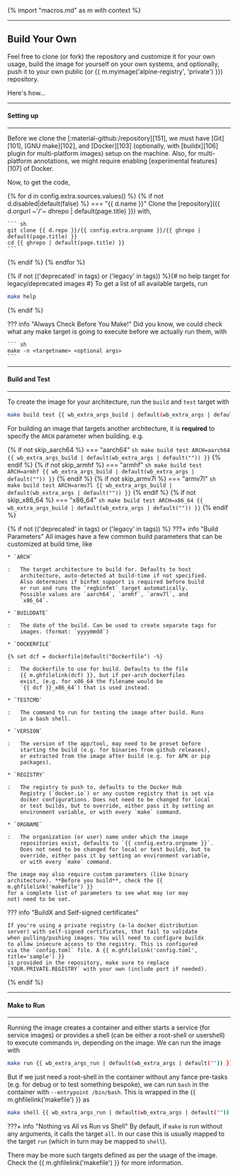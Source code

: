 {% import "macros.md" as m with context %}

---
Build Your Own
---

Feel free to clone (or fork) the repository and customize it for your own
usage, build the image for yourself on your own systems, and optionally, push
it to your own public (or {{ m.myimage('alpine-registry', 'private') }})
repository.

Here's how...


---
#### Setting up
---

Before we clone the [:material-github:/repository][151], we must have [Git][101], [GNU
make][102], and [Docker][103] (optionally, with [buildx][106] plugin for
multi-platform images) setup on the machine. Also, for multi-platform
annotations, we might require enabling [experimental features][107] of Docker.

Now, to get the code,

{% for d in config.extra.sources.values() %}
{%   if not d.disabled|default(false) %}
=== "{{ d.name }}"
    Clone the [repository]({{ d.orgurl ~'/'~ dhrepo | default(page.title) }}) with,

    ``` sh
    git clone {{ d.repo }}/{{ config.extra.orgname }}/{{ ghrepo | default(page.title) }}
    cd {{ ghrepo | default(page.title) }}
    ```
{%   endif %}
{% endfor %}

{% if not (('deprecated' in tags) or ('legacy' in tags)) %}{# no help target for legacy/deprecated images #}
To get a list of all available targets, run

``` sh
make help
```
{% endif %}

??? info "Always Check Before You Make!"
    Did you know, we could check what any make target is going to
    execute before we actually run them, with

    ``` sh
    make -n <targetname> <optional args>
    ```
---
#### Build and Test
---

To create the image for your architecture, run the `build` and
`test` target with

``` sh
make build test {{ wb_extra_args_build | default(wb_extra_args | default("")) }}
```

For building an image that targets another architecture, it is
**required** to specify the `ARCH` parameter when building. e.g.

{% if not skip_aarch64 %}
=== "aarch64"
    ``` sh
    make build test ARCH=aarch64 {{ wb_extra_args_build | default(wb_extra_args | default("")) }}
    ```
{% endif %}
{% if not skip_armhf %}
=== "armhf"
    ``` sh
    make build test ARCH=armhf {{ wb_extra_args_build | default(wb_extra_args | default("")) }}
    ```
{% endif %}
{% if not skip_armv7l %}
=== "armv7l"
    ``` sh
    make build test ARCH=armv7l {{ wb_extra_args_build | default(wb_extra_args | default("")) }}
    ```
{% endif %}
{% if not skip_x86_64 %}
=== "x86_64"
    ``` sh
    make build test ARCH=x86_64 {{ wb_extra_args_build | default(wb_extra_args | default("")) }}
    ```
{% endif %}

{% if not (('deprecated' in tags) or ('legacy' in tags)) %}
???+ info "Build Parameters"
    All images have a few common build parameters that can be
    customized at build time, like

    * `ARCH`

    :   The target architecture to build for. Defaults to host
        architecture, auto-detected at build-time if not specified.
        Also determines if binfmt support is required before build
        or run and runs the `regbinfmt` target automatically.
        Possible values are `aarch64`, `armhf`, `armv7l`, and
        `x86_64`.

    * `BUILDDATE`

    :   The date of the build. Can be used to create separate tags for
        images. (format: `yyyymmdd`)

    * `DOCKERFILE`

    {% set dcf = dockerfile|default("Dockerfile") -%}

    :   The dockerfile to use for build. Defaults to the file
        {{ m.ghfilelink(dcf) }}, but if per-arch dockerfiles
        exist, (e.g. for x86_64 the filename would be
        `{{ dcf }}_x86_64`) that is used instead.

    * `TESTCMD`

    :   The command to run for testing the image after build. Runs
        in a bash shell.

    * `VERSION`

    :   The version of the app/tool, may need to be preset before
        starting the build (e.g. for binaries from github releases),
        or extracted from the image after build (e.g. for APK or pip
        packages).

    * `REGISTRY`

    :   The registry to push to, defaults to the Docker Hub
        Registry (`docker.io`) or any custom registry that is set via
        docker configurations. Does not need to be changed for local
        or test builds, but to override, either pass it by setting an
        environment variable, or with every `make` command.

    * `ORGNAME`

    :   The organization (or user) name under which the image
        repositories exist, defaults to `{{ config.extra.orgname }}`.
        Does not need to be changed for local or test builds, but to
        override, either pass it by setting an environment variable,
        or with every `make` command.

    The image may also require custom parameters (like binary
    architecture). **Before you build**, check the {{ m.ghfilelink('makefile') }}
    for a complete list of parameters to see what may (or may
    not) need to be set.

??? info "BuildX and Self-signed certificates"

    If you're using a private registry (a-la docker distribution
    server) with self-signed certificates, that fail to validate
    when pulling/pushing images. You will need to configure buildx
    to allow insecure access to the registry. This is configured
    via the `config.toml` file. A {{ m.ghfilelink('config.toml', title='sample') }}
    is provided in the repository, make sure to replace
    `YOUR.PRIVATE.REGISTRY` with your own (include port if needed).
{% endif %}

---
#### Make to Run
---

Running the image creates a container and either starts a service
(for service images) or provides a shell (can be either a root-shell
or usershell) to execute commands in, depending on the image. We
can run the image with

``` sh
make run {{ wb_extra_args_run | default(wb_extra_args | default("")) }}
```

But if we just need a root-shell in the container without
any fance pre-tasks (e.g. for debug or to test something bespoke), we can
run `bash` in the container with `--entrypoint /bin/bash`. This is
wrapped in the {{ m.ghfilelink('makefile') }} as

``` sh
make shell {{ wb_extra_args_run | default(wb_extra_args | default("")) }}
```

???+ info "Nothing vs All vs Run vs Shell"
    By default, if `make` is run without any arguments, it calls
    the target `all`. In our case this is usually mapped to the
    target `run` (which in turn may be mapped to `shell`).

There may be more such targets defined as per the usage of the
image. Check the {{ m.ghfilelink('makefile') }} for more information.
